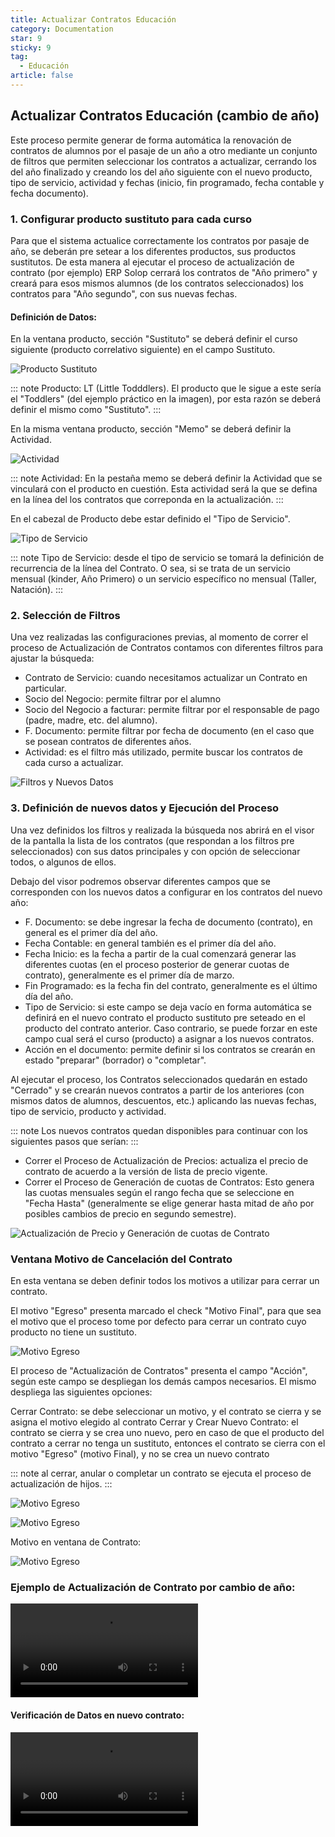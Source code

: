 ```yaml
---
title: Actualizar Contratos Educación
category: Documentation
star: 9
sticky: 9
tag:
  - Educación
article: false
---
```


## Actualizar Contratos Educación (cambio de año)

Este proceso permite generar de forma automática la renovación de contratos de alumnos por el pasaje de un año a otro mediante un conjunto de filtros que permiten seleccionar los contratos a actualizar, cerrando los del año finalizado y creando los del año siguiente con el nuevo producto, tipo de servicio, actividad y fechas (inicio, fin programado, fecha contable y fecha documento).

### 1. Configurar producto sustituto para cada curso

Para que el sistema actualice correctamente los contratos por pasaje de año, se deberán pre setear a los diferentes productos, sus productos sustitutos. De esta manera al ejecutar el proceso de actualización de contrato (por ejemplo) ERP Solop cerrará los contratos de "Año primero" y creará para esos mismos alumnos (de los contratos seleccionados) los contratos para "Año segundo", con sus nuevas fechas.

#### Definición de Datos:

En la ventana producto, sección "Sustituto" se deberá definir el curso siguiente (producto correlativo siguiente) en el campo Sustituto.

![Producto Sustituto](/assets/img/docs/education-management/sem-substitute2.png)

::: note
Producto: LT (Little Todddlers).
El producto que le sigue a este sería el "Toddlers" (del ejemplo práctico en la imagen), por esta razón se deberá definir el mismo como "Sustituto".
:::

En la misma ventana producto, sección "Memo" se deberá definir la Actividad.

![Actividad](/assets/img/docs/education-management/sem-activity3.png)

::: note
Actividad: En la pestaña memo se deberá definir la Actividad que se vinculará con el producto en cuestión. Esta actividad será la que se defina en la línea del los contratos que correponda en la actualización.
:::

En el cabezal de Producto debe estar definido el "Tipo de Servicio".

![Tipo de Servicio](/assets/img/docs/education-management/sem-service4.png)

::: note
Tipo de Servicio: desde el tipo de servicio se tomará la definición de recurrencia de la línea del Contrato. O sea, si se trata de un servicio mensual (kinder, Año Primero) o un servicio específico no mensual (Taller, Natación).
:::

### 2. Selección de Filtros

Una vez realizadas las configuraciones previas, al momento de correr el proceso de Actualización de Contratos contamos con diferentes filtros para ajustar la búsqueda:

* Contrato de Servicio: cuando necesitamos actualizar un Contrato en particular.
* Socio del Negocio: permite filtrar por el alumno
* Socio del Negocio a facturar: permite filtrar por el responsable de pago (padre, madre, etc. del alumno).
* F. Documento: permite filtrar por fecha de documento (en el caso que se posean contratos de diferentes años.
* Actividad: es el filtro más utilizado, permite buscar los contratos de cada curso a actualizar.

![Filtros y Nuevos Datos](/assets/img/docs/education-management/sem-filter5.png)

### 3. Definición de nuevos datos y Ejecución del Proceso

Una vez definidos los filtros y realizada la búsqueda nos abrirá en el visor de la pantalla la lista de los contratos (que respondan a los filtros pre seleccionados) con sus datos principales y con opción de seleccionar todos, o algunos de ellos.

Debajo del visor podremos observar diferentes campos que se corresponden con los nuevos datos a configurar en los contratos del nuevo año:

* F. Documento: se debe ingresar la fecha de documento (contrato), en general es el primer día del año.
* Fecha Contable: en general también es el primer día del año.
* Fecha Inicio: es la fecha a partir de la cual comenzará generar las diferentes cuotas (en el proceso posterior de generar cuotas de contrato), generalmente es el primer día de marzo.
* Fin Programado: es la fecha fin del contrato, generalmente es el último día del año.
* Tipo de Servicio: si este campo se deja vacío en forma automática se definirá en el nuevo contrato el producto sustituto pre seteado en el producto del contrato anterior. Caso contrario, se puede forzar en este campo cual será el curso (producto) a asignar a los nuevos contratos.
* Acción en el documento: permite definir si los contratos se crearán en estado "preparar" (borrador) o "completar".

Al  ejecutar el proceso, los Contratos seleccionados quedarán en estado "Cerrado" y se crearán nuevos contratos a partir de los anteriores (con mismos datos de alumnos, descuentos, etc.) aplicando las nuevas fechas, tipo de servicio, producto y actividad.

::: note
Los nuevos contratos quedan disponibles para continuar con los siguientes pasos que serían:
:::

* Correr el Proceso de Actualización de Precios: actualiza el precio de contrato de acuerdo a la versión de lista de precio vigente.
* Correr el Proceso de Generación de cuotas de Contratos: Esto genera las cuotas mensuales según el rango fecha que se seleccione en "Fecha Hasta" (generalmente se elige generar hasta mitad de año por posibles cambios de precio en segundo semestre).

![Actualización de Precio y Generación de cuotas de Contrato](/assets/img/docs/education-management/sem-update6.png)

### Ventana Motivo de Cancelación del Contrato

En esta ventana se deben definir todos los motivos a utilizar para cerrar un contrato.

El motivo "Egreso" presenta marcado el check "Motivo Final", para que sea el motivo que el proceso tome por defecto para cerrar un contrato cuyo producto no tiene un sustituto.

![Motivo Egreso](/assets/img/docs/service-management/sem-image1.png)

El proceso de "Actualización de Contratos" presenta el campo "Acción", según este campo se despliegan los demás campos necesarios. El mismo despliega las siguientes opciones:

Cerrar Contrato: se debe seleccionar un motivo, y el contrato se cierra y se asigna el motivo elegido al contrato
Cerrar y Crear Nuevo Contrato: el contrato se cierra y se crea uno nuevo, pero en caso de que el producto del contrato a cerrar no tenga un sustituto, entonces el contrato se cierra con el motivo "Egreso" (motivo Final), y no se crea un nuevo contrato

::: note
al cerrar, anular o completar un contrato se ejecuta el proceso de actualización de hijos.
:::

![Motivo Egreso](/assets/img/docs/service-management/sem-image2.png)

![Motivo Egreso](/assets/img/docs/service-management/sem-image3.png)

Motivo en ventana de Contrato:

![Motivo Egreso](/assets/img/docs/service-management/sem-image4.png)

### Ejemplo de Actualización de Contrato por cambio de año:

![Actualización de Contrato](/assets/img/docs/service-management/sem-update-contract.mp4)

#### Verificación de Datos en nuevo contrato:

![Verificación de Datos](/assets/img/docs/service-management/sem-verification.mp4)